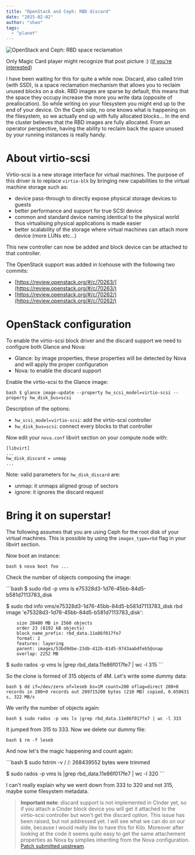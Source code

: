 ```yaml
---
title: "OpenStack and Ceph: RBD discard"
date: "2015-02-02"
author: "shan"
tags: 
  - "planet"
---
```


![OpenStack and Ceph: RBD space reclamation](http://sebastien-han.fr/images/openstack-ceph-discard.jpg)

Only Magic Card player might recognize that post picture :) ([if you're interested](http://gatherer.wizards.com/Pages/Card/Details.aspx?name=reclaim))

  

I have been waiting for this for quite a while now. Discard, also called trim (with SSD), is a space reclamation mechanism that allows you to reclaim unused blocks on a disk. RBD images are sparse by default, this means that the space they occupy increase the more you write data (opposite of preallocation). So while writing on your filesystem you might end up to the end of your device. On the Ceph side, no one knows what is happening on the filesystem, so we actually end up with fully allocated blocks... In the end the cluster believes that the RBD images are fully allocated. From an operator perspective, having the ability to reclaim back the space unused by your running instances is really handy.

  

# About virtio-scsi

Virtio-scsi is a new storage interface for virtual machines. The purpose of this driver is to replace `virtio-blk` by bringing new capabilities to the virtual machine storage such as:

- device pass-through to directly expose physical storage devices to guests
- better performance and support for true SCSI device
- common and standard device naming identical to the physical world thus virtualising physical applications is made easier
- better scalability of the storage where virtual machines can attach more device (more LUNs etc...)

This new controller can now be added and block device can be attached to that controller.

  

The OpenStack support was added in Icehouse with the following two commits:

- [https://review.openstack.org/#/c/70263/](https://review.openstack.org/#/c/70263/)
- [https://review.openstack.org/#/c/70262/](https://review.openstack.org/#/c/70262/)

  

# OpenStack configuration

To enable the virtio-scsi block driver and the discard support we need to configure both Glance and Nova:

- Glance: by image properties, these properties will be detected by Nova and will apply the proper configuration
- Nova: to enable the discard support

Enable the virtio-scsi to the Glance image:

`bash $ glance image-update --property hw_scsi_model=virtio-scsi --property hw_disk_bus=scsi`

Description of the options:

- `hw_scsi_model=virtio-scsi`: add the virtio-scsi controller
- `hw_disk_bus=scsi`: connect every blocks to that controller

Now edit your `nova.conf` libvirt section on your compute node with:

```
[libvirt]
...
hw_disk_discard = unmap
...
```

Note: valid parameters for `hw_disk_discard` are:

- unmap: it unmaps aligned group of sectors
- ignore: it ignores the discard request

  

# Bring it on superstar!

The following assumes that you are using Ceph for the root disk of your virtual machines. This is possible by using the `images_type=rbd` flag in your libvirt section.

Now boot an instance:

`bash $ nova boot foo ...`

Check the number of objects composing the image:

\`\`\`bash $ sudo rbd -p vms ls e75328d3-1d76-45bb-84d5-b581d7113783\_disk

$ sudo rbd info vms/e75328d3-1d76-45bb-84d5-b581d7113783\_disk rbd image 'e75328d3-1d76-45bb-84d5-b581d7113783\_disk':

```
    size 20480 MB in 2560 objects
    order 23 (8192 kB objects)
    block_name_prefix: rbd_data.11e86f017fe7
    format: 2
    features: layering
    parent: images/53bd9dbe-23db-412b-81d5-9743aabdfeb5@snap
    overlap: 2252 MB
```

$ sudo rados -p vms ls |grep rbd\_data.11e86f017fe7 | wc -l 315 \`\`\`

So the clone is formed of 315 objects of 4M. Let's write some dummy data:

`bash $ dd if=/dev/zero of=leseb bs=1M count=200 oflag=direct 200+0 records in 200+0 records out 209715200 bytes (210 MB) copied, 0.650631 s, 322 MB/s`

We verify the number of objects again:

`bash $ sudo rados -p vms ls |grep rbd_data.11e86f017fe7 | wc -l 333`

It jumped from 315 to 333. Now we delete our dummy file:

`bash $ rm -f leseb`

And now let's the magic happening and count again:

\`\`\`bash $ sudo fstrim -v / /: 268439552 bytes were trimmed

$ sudo rados -p vms ls |grep rbd\_data.11e86f017fe7 | wc -l 320 \`\`\`

I can't really explain why we went down from 333 to 320 and not 315, maybe some filesystem metadata.

  

> **Important note**: discard support is not implemented in Cinder yet, so if you attach a Cinder block device you will get it attached to the virtio-scsi controller but won't get the discard option. This issue has been raised, but not addressed yet. I will see what we can do on our side, because I would really like to have this for Kilo. Moreover after looking at the code it seems quite easy to get the same attachement properties as Nova by simplies inheriting from the Nova configuration. [Patch submitted upstream](https://review.openstack.org/#/c/152823/).
